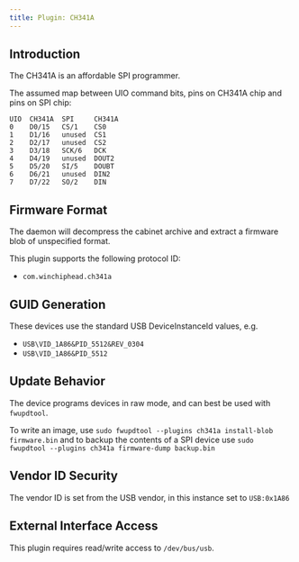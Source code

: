```yaml
---
title: Plugin: CH341A
---
```


## Introduction

The CH341A is an affordable SPI programmer.

The assumed map between UIO command bits, pins on CH341A chip and pins on SPI chip:

    UIO  CH341A  SPI     CH341A
    0    D0/15   CS/1    CS0
    1    D1/16   unused  CS1
    2    D2/17   unused  CS2
    3    D3/18   SCK/6   DCK
    4    D4/19   unused  DOUT2
    5    D5/20   SI/5    DOUBT
    6    D6/21   unused  DIN2
    7    D7/22   SO/2    DIN

## Firmware Format

The daemon will decompress the cabinet archive and extract a firmware blob of unspecified format.

This plugin supports the following protocol ID:

- `com.winchiphead.ch341a`

## GUID Generation

These devices use the standard USB DeviceInstanceId values, e.g.

- `USB\VID_1A86&PID_5512&REV_0304`
- `USB\VID_1A86&PID_5512`

## Update Behavior

The device programs devices in raw mode, and can best be used with `fwupdtool`.

To write an image, use `sudo fwupdtool --plugins ch341a install-blob firmware.bin` and to backup
the contents of a SPI device use `sudo fwupdtool --plugins ch341a firmware-dump backup.bin`

## Vendor ID Security

The vendor ID is set from the USB vendor, in this instance set to `USB:0x1A86`

## External Interface Access

This plugin requires read/write access to `/dev/bus/usb`.
